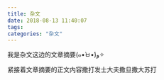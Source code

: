 ```yaml
---
title: 杂文
date: 2018-08-13 11:40:07
tags:
categories: "杂文"
---
```


我是杂文这边的文章摘要(๑•̀ㅂ•́)و✧

<!-- more -->

 紧接着文章摘要的正文内容撒打发士大夫撒旦撒大苏打
